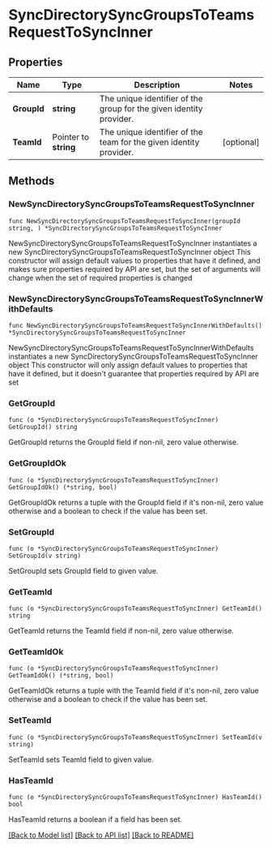 # SyncDirectorySyncGroupsToTeamsRequestToSyncInner

## Properties

Name | Type | Description | Notes
------------ | ------------- | ------------- | -------------
**GroupId** | **string** | The unique identifier of the group for the given identity provider. | 
**TeamId** | Pointer to **string** | The unique identifier of the team for the given identity provider. | [optional] 

## Methods

### NewSyncDirectorySyncGroupsToTeamsRequestToSyncInner

`func NewSyncDirectorySyncGroupsToTeamsRequestToSyncInner(groupId string, ) *SyncDirectorySyncGroupsToTeamsRequestToSyncInner`

NewSyncDirectorySyncGroupsToTeamsRequestToSyncInner instantiates a new SyncDirectorySyncGroupsToTeamsRequestToSyncInner object
This constructor will assign default values to properties that have it defined,
and makes sure properties required by API are set, but the set of arguments
will change when the set of required properties is changed

### NewSyncDirectorySyncGroupsToTeamsRequestToSyncInnerWithDefaults

`func NewSyncDirectorySyncGroupsToTeamsRequestToSyncInnerWithDefaults() *SyncDirectorySyncGroupsToTeamsRequestToSyncInner`

NewSyncDirectorySyncGroupsToTeamsRequestToSyncInnerWithDefaults instantiates a new SyncDirectorySyncGroupsToTeamsRequestToSyncInner object
This constructor will only assign default values to properties that have it defined,
but it doesn't guarantee that properties required by API are set

### GetGroupId

`func (o *SyncDirectorySyncGroupsToTeamsRequestToSyncInner) GetGroupId() string`

GetGroupId returns the GroupId field if non-nil, zero value otherwise.

### GetGroupIdOk

`func (o *SyncDirectorySyncGroupsToTeamsRequestToSyncInner) GetGroupIdOk() (*string, bool)`

GetGroupIdOk returns a tuple with the GroupId field if it's non-nil, zero value otherwise
and a boolean to check if the value has been set.

### SetGroupId

`func (o *SyncDirectorySyncGroupsToTeamsRequestToSyncInner) SetGroupId(v string)`

SetGroupId sets GroupId field to given value.


### GetTeamId

`func (o *SyncDirectorySyncGroupsToTeamsRequestToSyncInner) GetTeamId() string`

GetTeamId returns the TeamId field if non-nil, zero value otherwise.

### GetTeamIdOk

`func (o *SyncDirectorySyncGroupsToTeamsRequestToSyncInner) GetTeamIdOk() (*string, bool)`

GetTeamIdOk returns a tuple with the TeamId field if it's non-nil, zero value otherwise
and a boolean to check if the value has been set.

### SetTeamId

`func (o *SyncDirectorySyncGroupsToTeamsRequestToSyncInner) SetTeamId(v string)`

SetTeamId sets TeamId field to given value.

### HasTeamId

`func (o *SyncDirectorySyncGroupsToTeamsRequestToSyncInner) HasTeamId() bool`

HasTeamId returns a boolean if a field has been set.


[[Back to Model list]](../README.md#documentation-for-models) [[Back to API list]](../README.md#documentation-for-api-endpoints) [[Back to README]](../README.md)


